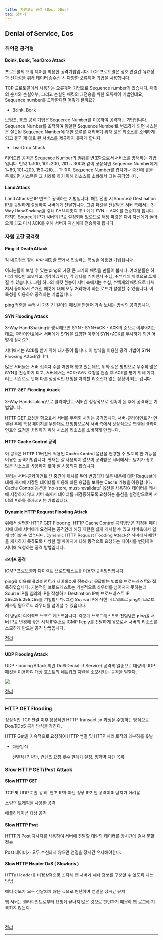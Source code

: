 ```yaml
---
title: 자원고갈 공격 (Dos, DDos)
tag: 정처기
---
```




## Denial of Service, Dos

### 취약점 공격형

#### Boink, Bonk, TearDrop Attack

 프로토콜의 오류 제어를 이용한 공격기법입니다. TCP 프로토콜은 상호 연결간 유효성과 신뢰성을 위해 데이터 송수신 시 다양한 오류제어 기법을 사용합니다.

 TCP 프로토콜에서 사용하는 오류제어 기법으로 Sequence number가 있습니다. 패킷의 순서와 손실여부, 그리고 손실된 패킷의 재전송을 위한 오류제어 기법인데요, Sequence number를 조작한다면 어떻게 될까요?

- Boink, Bonk

 보잉크, 봉크 공격 기법은 Sequence Number를 이용하여 공격하는 기법입니다. Sequence Number를 조작하여 동일한 Sequence Number로 변조하게 되면 시스템은 잘못된 Sequence Number에 대한 오류를 처리하기 위해 많은 리소스를 소비하게 되고 결국 제 대로 된 서비스를 제공하지 못하게 합니다.

- TearDrop Attack

 티어드롭 공격은 Sequence Number의 범위를 변조함으로서 서비스를 방해하는 기법입니다. 만약 1~100, 101~200, 201 ~ 300과 같이 정상적인 Sequence Number에게 1~80, 101~200, 150~210, .. 과 같이 Sequence Number를 겹치거나 중간에 홀을 두게되면 시스템은 그 처리를 하기 위해 리소스를 소비해서 되는 공격입니다.

#### Land Attack

Land Attack은 IP 변조로 공격하는 기법입니다. 패킷 전송 시 Source와 Destination IP를 동일하게 설정하여 서버에게 전달합니다. 그럼 패킷을 전달받은 서버 측에서는 3-Way HandShaking을 위해 SYN 패킷의 주소에게 SYN + ACK 를 전송하게 됩니다. 하지만 Source의 IP가 서버의 IP로 설정되어 있으므로 해당 패킷은 다시 자신에게 돌아오게 되고 다시 ACK를 위해 서버가 자신에게 전송하게 됩니다. 



### 자원 고갈 공격형

#### Ping of Death Attack

 각 네트워크 장비 마다 패킷을 쪼개서 전송하는 특성을 이용한 기법입니다. 

 여러분들이 보낼 수 있는 ping의 가장 큰 크기의 패킷을 만들어 봅시다. 여러분들은 하나의 패킷만 보낸다고 생각하겠지만, 각 장비를 거치면서 수십, 수백개의 패킷으로 쪼개질 수 있습니다. 그럼 하나의 패킷 전송이 서버 측에서는 수십, 수백개의 패킷으로 나눠져서 들어와서 쪼개진 패킷에 대해 모두 처리해야 하는 로드가 발생할 수 있습니다. 이 특성을 이용하여 공격하는 기법입니다. 

 ping 명령을 수행 시 가장 긴 길이의 패킷을 만들어 계속 보내는 방식의 공격입니다. 



#### SYN Flooding Attack

 3-Way HandShaking을 생각해보면 SYN - SYN+ACK - ACK의 순으로 이루어지는데요, 클라이언트에서 서버에게 SYN을 요청한 이후에 SYN+ACK를 무시하게 되면 어떻게 될까요? 

 서버에서는 ACK를 받기 위해 대기중이 됩니다. 이 방식을 이용한 공격 기법이 SYN Flooding Attack입니다. 

 많은 서버들은 서버 접속자 수를 제한해 놓고 있는데요, 위와 같은 방법으로 무수히 많은 SYN를 전송하게 되고, 서버에서는 ACK+SYN 요청을 전송 후 ACK를 받기 위해 기다리는 시간으로 인해 다른 정상적인 요청을 처리할 리소스가 없는 상황이 되는 겁니다. 



#### HTTP GET Flooding Attack

 3-Way Handshaking으로 클라이언트-서버간 정상적으로 접속이 된 후에 공격하는 기법입니다.

 HTTP GET 요청을 함으로서 서버를 무력화 시키는 공격입니다. 서버-클라이언트 간 연결된 후에 특정 페이지를 무한대로 요청함으로서 서버 측에서 정상적으로 연결된 클라이언트의 요청을 처리하기 위해 시스템 리소스를 소비하게 만듭니다.



#### HTTP Cache Control 공격

 이 공격은 HTTP 1.1버전에 적용된 Cache Control 옵션을 변경할 수 있도록 한 기능을 이용한 공격기법입니다. 현재는 잘 사용되지 않으며 공격받은 서버에서도 탐지가 쉽고 많은 리소스를 사용하지 않아 잘 사용되지 않습니다. 

원리는 서버-클라이언트 간 중간에 캐시를 두어 변경되지 않은 내용에 대한 Request에 대해 캐시에 저장된 데이터를 이용해 빠른 응답을 보이는 Cache 기능을 이용합니다. Cache Control 옵션을 'no-store, must-revalidate' 옵션을 사용하여 데이터를 캐시에 저장하지 않고 서버 측에서 데이터를 재검증하도록 요청하는 옵션을 설정함으로써 서버의 부하를 증가시키는 기법입니다. 



#### Dynamic HTTP Request Flooding Attack

 위에서 설명한 HTTP GET Flooding, HTTP Cache Control 공격방법은 지정된 페이지에 대해 서버에게 요청하는 공격인데 해당 패턴은 쉽게 캐치될 수 있고 서버측에서 쉽게 방어할 수 있습니다. Dynamic HTTP Request Flooding Attack은 서버에서 패턴을 캐치하지 못하도록 다양한 웹 페이지에 대해 동적으로 요청하는 페이지를 변경하여 서버에 요청하는 공격 방법입니다.



#### 스머프 공격

 ICMP 프로토콜과 다이렉트 브로드캐스트를 이용한 공격방법입니다. 

 ping을 이용해 클라이언트가 서버에ㅇ게 전송하고 응답받는 방법을 브로드캐스트와 접목하였습니다. 기본적인 브로드캐스트는 기본적으로 라우터를 넘어서지 못하는데 Source IP를 임의의 IP를 작성하고 Destination IP에 브로드캐스트 IP 255.255.255.255를 기입합니다. 그럼 Source IP에 적힌 네트워크로 ping이 브로드캐스팅 됨으로써 라우터를 넘어설 수 있습니다. 

 이 방법이 다이렉트 브로드 캐스트입니다. 이렇게 브로드캐스트로 전달받은 ping을 서버 IP로 변경해 놓은 시작 IP주소로 ICMP Reply를 전달하게 됨으로서 서버의 리소스를 소모하게 만드는 공격 방법입니다.



[정리](https://sonseungha.tistory.com/481)

---



#### UDP Flooding Attack

 UDP Flooding Attack 이란 DoS(Denial of Service) 공격의 일종으로 대량의 UDP 패킷을 이용하여 대상 호스트의 네트워크 자원을 소모시키는 공격을 말한다.

![](https://postfiles.pstatic.net/MjAxODA4MTNfMTM0/MDAxNTM0MTY2NzY1Mzc0.w033QKOO-TLPc5vOtU5v2L295xma0h203jLsEZZVsjYg.G7Kh9kEiCSsYhpYU2tZ45fGpXtXlotDURu7rFuApfEAg.PNG.wnrjsxo/image.png?type=w773)



[정리](https://blog.naver.com/PostView.nhn?blogId=wnrjsxo&logNo=221338322734)

----

### HTTP GET Flooding

정상적인 TCP 연결 이후 정상적인 HTTP Transaction  과정을 수행하는 방식으로 Dos/DDoS 공격 방식을 가진다.

HTTP Get을 지속적으로 요청하여 HTTP 연결 및 HTTP 처리 로직의 과부하를 유발

- 대응방식

  선별적 IP 차단, 컨텐츠 요청 횟수 한계치 설정, 방화벽 차단 목록

### Slow HTTP GET/Post Attack

#### Slow HTTP GET

TCP 및 UDP 기반 공격- 변조 IP가 아닌 정상 IP기반 공격이며 탐지가 어려움.

소량의 트래픽을 사용한 공격

애플리케이션 대상 공격

#### Slow HTTP Post

HTTP의 Post 지시자를 사용하여 서버에 전달할 대량의 데이터를 장시간에 걸쳐 분할 전송

Post  데이터가 모두 수신되지 않으면 연결을 장시간 유지해야한다.

#### Slow HTTP Header DoS ( Slowloris )

HTTp Header를 비정상적으로 조작해 웹 서버가 헤더 정보를 구분할 수 없도록 하는 방법

헤더 정보가 모두 전달되지 않은 것으로 판단하여 연결을 장시간 유지

웹 서버는 클라이언트로부터 요청이 끝나지 않은 것으로 판단하기 때문에 웹 로그에 기록하지 않는다.

​	

[정리](https://skogkatt.tistory.com/137)

---